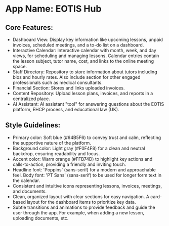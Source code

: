 # **App Name**: EOTIS Hub

## Core Features:

- Dashboard View: Display key information like upcoming lessons, unpaid invoices, scheduled meetings, and a to-do list on a dashboard.
- Interactive Calendar: Interactive calendar with month, week, and day views, for scheduling and managing lessons. Calendar entries contain the lesson subject, tutor name, cost, and links to the online meeting space.
- Staff Directory: Repository to store information about tutors including bios and hourly rates. Also include section for other engaged professionals such as medical consultants.
- Financial Section: Stores and links uploaded invoices.
- Content Repository: Upload lesson plans, invoices, and reports in a centralized place.
- AI Assistant: AI assistant "tool" for answering questions about the EOTIS platform, EHCP process, and educational law (UK).

## Style Guidelines:

- Primary color: Soft blue (#64B5F6) to convey trust and calm, reflecting the supportive nature of the platform.
- Background color: Light gray (#F0F4F8) for a clean and neutral backdrop, ensuring readability and focus.
- Accent color: Warm orange (#FFB74D) to highlight key actions and calls-to-action, providing a friendly and inviting touch.
- Headline font: 'Poppins' (sans-serif) for a modern and approachable feel. Body font: 'PT Sans' (sans-serif) to be used for longer form text in the calendar.
- Consistent and intuitive icons representing lessons, invoices, meetings, and documents.
- Clean, organized layout with clear sections for easy navigation. A card-based layout for the dashboard items to prioritize key data.
- Subtle transitions and animations to provide feedback and guide the user through the app. For example, when adding a new lesson, uploading documents, etc.